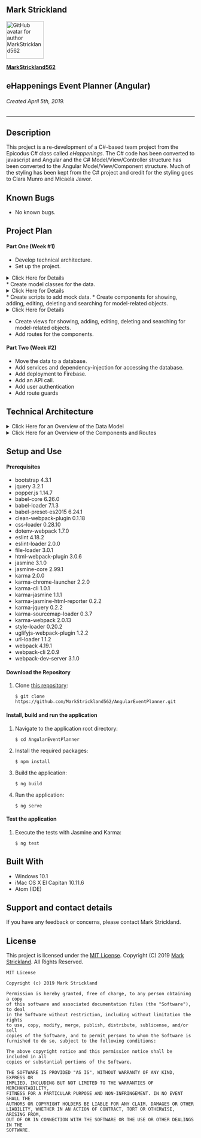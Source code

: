 ## **Mark Strickland**

[<img src="https://avatars1.githubusercontent.com/u/46455727?s=400&v=4" width=100 alt="GitHub avatar for author MarkStrickland562">](https://github.com/MarkStrickland562)

[**MarkStrickland562**](https://github.com/MarkStrickland562)

## **eHappenings Event Planner (Angular)**

###### Created April 5th, 2019.

----------

## Description
This project is a re-development of a C#-based team project from the Epicodus C# class called *eHappenings*. The C# code has been converted to javascript and Angular
and the C# Model/View/Controller structure has been converted to the Angular Model/View/Component structure.
Much of the styling has been kept from the C# project and credit for the styling goes to Clara Munro and Micaela Jawor.

## Known Bugs

* No known bugs.

## Project Plan

#### Part One (Week #1)
* Develop technical architecture.
* Set up the project.
<details>
<summary>Click Here for Details</summary>
This assumes that node is already installed, but verify with "node -v".
1) Install the required projects by executing the following commands at the bash prompt:
    $ npm install typescript -g
    $ npm install bootstrap --save
    $ apm install atom-typescript
    $ npm install -g @angular/cli@1.6.5
    $ cd desktop
    $ ng new AngularEventPlanner
    $ npm install bootstrap --save
2) Populate .gitignore with:
    node_modules/
    .DS_Store
    dist/
    .env
3) Point Angular to the installed Bootstrap node module by adding the following to .angular-cli.json in the styles array so that it looks like this:
  "styles": [
  "../node_modules/bootstrap/dist/css/bootstrap.min.css",
  "styles.css"
  ],
</details>
* Create model classes for the data.
<details>
<summary>Click Here for Details</summary>
Create and populate the following scripts for the model classes:
<table>
  <tr>
    <th>Class Name</th>
    <th>File Name</th>
    <th>Class Code</th>
  </tr>
  <tr>
    <td>Event</td>
    <td>src/models/event.ts</td>
    <td>export class Event {<br>constructor (public eventId: number,<br>public eventName: string) {}<br>}</td>
  </tr>    
  <tr>
    <td>Menu</td>
    <td>src/models/menu.ts</td>
    <td>export class Menu {<br>constructor (menuId: number,<br>menuTheme: string){}<br>}</td>
  </tr>    
  <tr>
    <td>MenuItem</td>
    <td>src/models/menuItem.ts</td>
    <td>export class MenuItem {<br>constructor(public menuItemId: number,<br>public menuItemDescription: string) {}<br>}</td>
  </tr>
  <tr>
    <td>MenuItemIngredient</td>
    <td>src/models/menuItemIngredient.ts</td>
    <td>export class MenuItemIngredient {<br>constructor(public menuItemIngredientId: number,<br>public ingredientDescription: string,<br>public menuItemsId: number,<br>public storeId: number) {}<br>}</td>
  </tr>
  <tr>
    <td>Task</td>
    <td>src/models/task.ts</td>
    <td>export class Task {<br>constructor(public taskId: number,<br>public taskDescription: string,<br>public taskPlannedStartDateTime: Date = new Date()) {}<br>}</td>
  </tr>
  <tr>
    <td>Invitee</td>
    <td>src/models/invitee.ts</td>
    <td>export class Invitee {<br>constructor(public inviteeId: number,<br>
              public inviteeName: string,<br>public inviteeEmailAddress: string) {}<br>}</td>
  </tr>
</table>
</details>
* Create scripts to add mock data.
* Create components for showing, adding, editing, deleting and searching for model-related objects.
<details>
<summary>Click Here for Details</summary>
1) Create the About and Main child components by executing the following command at the bash prompt:
  $ ng generate component main
  $ ng generate component about
2) Create the Event child components by executing the following commmands at the bash prompt:
  $ ng generate component show-events
  $ ng generate component new-event
  $ ng generate component edit-event
  $ ng generate component delete-event
  $ ng generate component search-event
3) Create the Menu child components by executing the following commmands at the bash prompt:
    $ ng generate component show-menus
    $ ng generate component new-menu
    $ ng generate component edit-menu
    $ ng generate component delete-menu
    $ ng generate component search-menu
4) Create the Task child components by executing the following commmands at the bash prompt:
    $ ng generate component show-tasks
    $ ng generate component new-task
    $ ng generate component edit-task
    $ ng generate component delete-task
    $ ng generate component search-task
5) Create the MenuItem child components by executing the following commmands at the bash prompt:
    $ ng generate component show-menu-items
    $ ng generate component new-menu-item
    $ ng generate component edit-menu-item
    $ ng generate component delete-menu-item
    $ ng generate component search-menu-item
6) Create the MenuItemIngredient child components by executing the following commmands at the bash prompt:
    $ ng generate component show-menu-item-ingredients
    $ ng generate component new-menu-item-ingredient
    $ ng generate component edit-menu-item-ingredient
    $ ng generate component delete-menu-item-ingredient
    $ ng generate component search-menu-item-ingredient
7) Create the Store child components by executing the following commmands at the bash prompt:
    $ ng generate component show-stores
    $ ng generate component new-store
    $ ng generate component edit-store
    $ ng generate component delete-store
    $ ng generate component search-store
8) Create the Invitee child components by executing the following commmands at the bash prompt:
    $ ng generate component show-invitees
    $ ng generate component new-invitee
    $ ng generate component edit-invitee
    $ ng generate component delete-invitee
    $ ng generate component search-invitee
</details>

* Create views for showing, adding, editing, deleting and searching for model-related objects.
* Add routes for the components.

#### Part Two (Week #2)
* Move the data to a database.
* Add services and dependency-injection for accessing the database.
* Add deployment to Firebase.
* Add an API call.
* Add user authentication
* Add route guards

## Technical Architecture

<details>
  <summary>Click Here for an Overview of the Data Model</summary>

  <table>
    <tr>
      <th>Model</th>
      <th>Properties</th>
      <th>Typescript Data Types</th>
    </tr>
    <tr>
      <td>Event</td>
      <td>eventId<br>eventName<br>eventLocation<br>menusId</td>
      <td>number<br>string<br>string<br>number</td>
    </tr>    
    <tr>
      <td>Menu</td>
      <td>menuId<br>menuTheme</td>
      <td>number<br>string</td>
    </tr>   
    <tr>
      <td>Task</td>
      <td>taskId<br>taskDescription<br>taskPlannedStartDateTime</td>
      <td>number<br>string<br>Date</td>
    </tr>
    <tr>
      <td>Menu Item</td>
      <td>menuItemId<br>menuItemDescription</td>
      <td>number<br>string</td>
    </tr>
    <tr>
      <td>Menu Item Ingredient</td>
      <td>menuItemIngredientId<br>ingredientDescription<br>menuItemsId<br>storeId</td>
      <td>number<br>string<br>number<br>number</td>
    </tr>
    <tr>
      <td>Store</td>
      <td>storeId<br>storeName</td>
      <td>number<br>string</td>
    </tr>
    <tr>
      <td>Invitee</td>
      <td>inviteeId<br>inviteeName<br>inviteeEmailAddress</td>
      <td>number<br>string<br>string</td>
    </tr>
  </table>
</details>

<details>
  <summary>Click Here for an Overview of the Components and Routes</summary>

  <table>
    <tr>
      <th>Component</th>
      <th>Router Link</th>
      <th>Route URL</th>
      <th>Description</th>
    </tr>
    <tr>
      <td>Root Component</td>
      <td>N/A</td>
      <td>http:/localhost:4200/</td>
      <td>Displays the Welcome page</td>
    </tr>
    <tr>
      <td>AboutComponent</td>
      <td>about-page</td>
      <td>http:/localhost:4200/about</td>
      <td>Displays the About page</td>
    </tr>
      <td>ShowEventsComponent</td>
      <td>show-events-page</td>
      <td>http:/localhost:4200/events</td>
      <td>Displays the list of events</td>
    </tr>
    <tr>
      <td>NewEventComponent</td>
      <td>new-event-page</td>
      <td>http:/localhost:4200/newevent</td>
      <td>Displays a form for adding a new event</td>
    </tr>
    <tr>
      <td>EditEventComponent</td>
      <td>edit-event-page</td>
      <td>http:/localhost:4200/editevent/:id</td>
      <td>Displays a form for editing an event</td>
    </tr>
    <tr>
      <td>DeleteEventComponent</td>
      <td>delete-event-page</td>
      <td>http:/localhost:4200/deleteevent/:id</td>
      <td>Responds to a button click to delete an event</td>
    </tr>
    <tr>
      <td>SearchEventComponent</td>
      <td>search-event-page</tdß>
      <td>http:/localhost:4200/searchevent</td>
      <td>Displays a form for searching for an event</td>
    </tr>
  </table>

</details>

## Setup and Use

#### Prerequisites
* bootstrap 4.3.1
* jquery 3.2.1
* popper.js 1.14.7
* babel-core 6.26.0
* babel-loader 7.1.3
* babel-preset-es2015 6.24.1
* clean-webpack-plugin 0.1.18
* css-loader 0.28.10
* dotenv-webpack 1.7.0
* eslint 4.18.2
* eslint-loader 2.0.0
* file-loader 3.0.1
* html-webpack-plugin 3.0.6
* jasmine 3.1.0
* jasmine-core 2.99.1
* karma 2.0.0
* karma-chrome-launcher 2.2.0
* karma-cli 1.0.1
* karma-jasmine 1.1.1
* karma-jasmine-html-reporter 0.2.2
* karma-jquery 0.2.2
* karma-sourcemap-loader 0.3.7
* karma-webpack 2.0.13
* style-loader 0.20.2
* uglifyjs-webpack-plugin 1.2.2
* url-loader 1.1.2
* webpack 4.19.1
* webpack-cli 2.0.9
* webpack-dev-server 3.1.0


#### Download the Repository
1. Clone [this repository](https://github.com/MarkStrickland562/AngularEventPlanner):

       $ git clone https://github.com/MarkStrickland562/AngularEventPlanner.git

#### Install, build and run the application
1. Navigate to the application root directory:

       $ cd AngularEventPlanner
2. Install the required packages:

       $ npm install
3. Build the application:

       $ ng build
4. Run the application:

       $ ng serve

#### Test the application
1. Execute the tests with Jasmine and Karma:

       $ ng test

## Built With

* Windows 10.1
* iMac OS X El Capitan 10.11.6
* Atom (IDE)

## Support and contact details

If you have any feedback or concerns, please contact Mark Strickland.

## License

This project is licensed under the [MIT License](https://opensource.org/licenses/MIT). Copyright (C) 2019 [Mark Strickland](https://github.com/MarkStrickland562). All Rights Reserved.
```
MIT License

Copyright (c) 2019 Mark Strickland

Permission is hereby granted, free of charge, to any person obtaining a copy
of this software and associated documentation files (the "Software"), to deal
in the Software without restriction, including without limitation the rights
to use, copy, modify, merge, publish, distribute, sublicense, and/or sell
copies of the Software, and to permit persons to whom the Software is
furnished to do so, subject to the following conditions:

The above copyright notice and this permission notice shall be included in all
copies or substantial portions of the Software.

THE SOFTWARE IS PROVIDED "AS IS", WITHOUT WARRANTY OF ANY KIND, EXPRESS OR
IMPLIED, INCLUDING BUT NOT LIMITED TO THE WARRANTIES OF MERCHANTABILITY,
FITNESS FOR A PARTICULAR PURPOSE AND NON-INFRINGEMENT. IN NO EVENT SHALL THE
AUTHORS OR COPYRIGHT HOLDERS BE LIABLE FOR ANY CLAIM, DAMAGES OR OTHER
LIABILITY, WHETHER IN AN ACTION OF CONTRACT, TORT OR OTHERWISE, ARISING FROM,
OUT OF OR IN CONNECTION WITH THE SOFTWARE OR THE USE OR OTHER DEALINGS IN THE
SOFTWARE.
```
